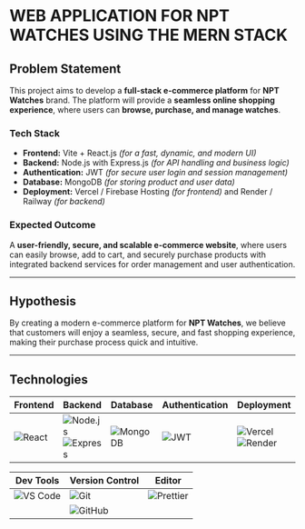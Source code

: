# WEB APPLICATION FOR NPT WATCHES USING THE MERN STACK

## Problem Statement  

This project aims to develop a **full-stack e-commerce platform** for **NPT Watches** brand. The platform will provide a **seamless online shopping experience**, where users can **browse, purchase, and manage watches**.

### Tech Stack  
- **Frontend:** Vite + React.js *(for a fast, dynamic, and modern UI)*  
- **Backend:** Node.js with Express.js *(for API handling and business logic)*  
- **Authentication:** JWT *(for secure user login and session management)*  
- **Database:** MongoDB *(for storing product and user data)*  
- **Deployment:** Vercel / Firebase Hosting *(for frontend)* and Render / Railway *(for backend)*  

### Expected Outcome  
A **user-friendly, secure, and scalable e-commerce website**, where users can easily browse, add to cart, and securely purchase products with integrated backend services for order management and user authentication.

---

## Hypothesis  

By creating a modern e-commerce platform for **NPT Watches**, we believe that customers will enjoy a seamless, secure, and fast shopping experience, making their purchase process quick and intuitive.

---

## Technologies  

| **Frontend** | **Backend** | **Database** | **Authentication** | **Deployment** |
|--------------|-------------|--------------|---------------------|----------------|
| ![React](https://img.shields.io/badge/React-20232A?style=for-the-badge&logo=react) | ![Node.js](https://img.shields.io/badge/Node.js-339933?style=for-the-badge&logo=nodedotjs) ![Express](https://img.shields.io/badge/Express.js-000000?style=for-the-badge&logo=express) | ![MongoDB](https://img.shields.io/badge/MongoDB-47A248?style=for-the-badge&logo=mongodb) | ![JWT](https://img.shields.io/badge/JWT-000000?style=for-the-badge&logo=JSON%20web%20tokens) | ![Vercel](https://img.shields.io/badge/Vercel-000000?style=for-the-badge&logo=vercel) ![Render](https://img.shields.io/badge/Render-46E3B7?style=for-the-badge&logo=render) |

| **Dev Tools** | **Version Control** | **Editor** |
|---------------|---------------------|------------|
| ![VS Code](https://img.shields.io/badge/VS%20Code-007ACC?style=for-the-badge&logo=visual-studio-code) | ![Git](https://img.shields.io/badge/Git-F05032?style=for-the-badge&logo=git) | ![Prettier](https://img.shields.io/badge/Prettier-F7B93E?style=for-the-badge&logo=prettier) |
|  | ![GitHub](https://img.shields.io/badge/GitHub-181717?style=for-the-badge&logo=github) |  |
